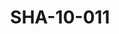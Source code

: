 ---
pid: SHA-10-011
title: SHA-10-011
language: ar
collection: شرحبيل احمد
original_label: 
rights: شرحبيل احمد
location_of_original: شرحبيل احمد
photographer_or_studio: 
scanned_from: photograph 8.7 by 9
_date: late 1950s
location: الخرطوم، حديقة الحيوان
description: شرحبيل احمد الطيب محمد سعيد وشخص اخر
additional_notes: 
permission_display: 'yes'
on_server: 'no'
on_website: 'no'
permalink: /archive/ar/sha-10-011.html
layout: photo-page
---